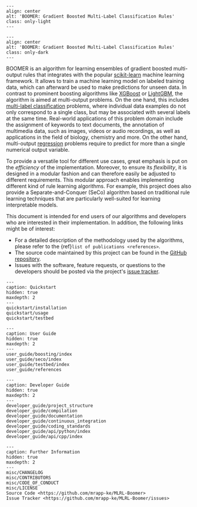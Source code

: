 ```{image} _static/logo_boomer_light.svg
---
align: center
alt: 'BOOMER: Gradient Boosted Multi-Label Classification Rules'
class: only-light
---
```

```{image} _static/logo_boomer_dark.svg
---
align: center
alt: 'BOOMER: Gradient Boosted Multi-Label Classification Rules'
class: only-dark
---
```

BOOMER is an algorithm for learning ensembles of gradient boosted multi-output rules that integrates with the popular [scikit-learn](https://scikit-learn.org) machine learning framework. It allows to train a machine learning model on labeled training data, which can afterward be used to make predictions for unseen data. In contrast to prominent boosting algorithms like [XGBoost](https://xgboost.readthedocs.io/en/latest/) or [LightGBM](https://lightgbm.readthedocs.io/en/latest/), the algorithm is aimed at multi-output problems. On the one hand, this includes [multi-label classification](https://en.wikipedia.org/wiki/Multi-label_classification) problems, where individual data examples do not only correspond to a single class, but may be associated with several labels at the same time. Real-world applications of this problem domain include the assignment of keywords to text documents, the annotation of multimedia data, such as images, videos or audio recordings, as well as applications in the field of biology, chemistry and more. On the other hand, multi-output [regression](https://en.wikipedia.org/wiki/Regression_analysis) problems require to predict for more than a single numerical output variable.

To provide a versatile tool for different use cases, great emphasis is put on the *efficiency* of the implementation. Moreover, to ensure its *flexibility*, it is designed in a modular fashion and can therefore easily be adjusted to different requirements. This modular approach enables implementing different kind of rule learning algorithms. For example, this project does also provide a Separate-and-Conquer (SeCo) algorithm based on traditional rule learning techniques that are particularly well-suited for learning interpretable models.

This document is intended for end users of our algorithms and developers who are interested in their implementation. In addition, the following links might be of interest:

- For a detailed description of the methodology used by the algorithms, please refer to the {ref}`list of publications <references>`.
- The source code maintained by this project can be found in the [GitHub repository](https://github.com/mrapp-ke/MLRL-Boomer).
- Issues with the software, feature requests, or questions to the developers should be posted via the project's [issue tracker](https://github.com/mrapp-ke/MLRL-Boomer/issues).

```{toctree}
---
caption: Quickstart
hidden: true
maxdepth: 2
---
quickstart/installation
quickstart/usage
quickstart/testbed
```

```{toctree}
---
caption: User Guide
hidden: true
maxdepth: 2
---
user_guide/boosting/index
user_guide/seco/index
user_guide/testbed/index
user_guide/references
```

```{toctree}
---
caption: Developer Guide
hidden: true
maxdepth: 2
---
developer_guide/project_structure
developer_guide/compilation
developer_guide/documentation
developer_guide/continuous_integration
developer_guide/coding_standards
developer_guide/api/python/index
developer_guide/api/cpp/index
```

```{toctree}
---
caption: Further Information
hidden: true
maxdepth: 2
---
misc/CHANGELOG
misc/CONTRIBUTORS
misc/CODE_OF_CONDUCT
misc/LICENSE
Source Code <https://github.com/mrapp-ke/MLRL-Boomer>
Issue Tracker <https://github.com/mrapp-ke/MLRL-Boomer/issues>
```
